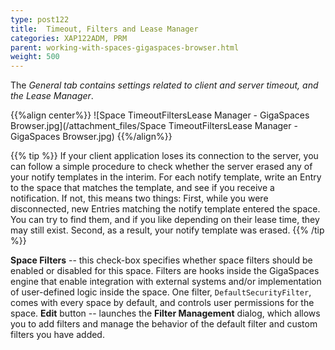 ```yaml
---
type: post122
title:  Timeout, Filters and Lease Manager
categories: XAP122ADM, PRM
parent: working-with-spaces-gigaspaces-browser.html
weight: 500
---
```




The **General* tab contains settings related to client and server timeout, and the *Lease Manager**.

{{%align center%}}
![Space TimeoutFiltersLease Manager - GigaSpaces Browser.jpg](/attachment_files/Space TimeoutFiltersLease Manager - GigaSpaces Browser.jpg)
{{%/align%}}

{{% tip %}}
If your client application loses its connection to the server, you can follow a simple procedure to check whether the server erased any of your notify templates in the interim. For each notify template, write an Entry to the space that matches the template, and see if you receive a notification. If not, this means two things: First, while you were disconnected, new Entries matching the notify template entered the space. You can try to find them, and if you like depending on their lease time, they may still exist. Second, as a result, your notify template was erased.
{{% /tip %}}

**Space Filters** -- this check-box specifies whether space filters should be enabled or disabled for this space. Filters are hooks inside the GigaSpaces engine that enable integration with external systems and/or implementation of user-defined logic inside the space. One filter, `DefaultSecurityFilter`, comes with every space by default, and controls user permissions for the space.
**Edit** button -- launches the **Filter Management** dialog, which allows you to add filters and manage the behavior of the default filter and custom filters you have added.

